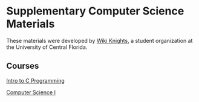 # Supplementary Computer Science Materials

These materials were developed by [Wiki Knights](https://wikiknights.com), a student organization at the University of Central Florida.

## Courses

[Intro to C Programming](intro-to-c/index.md)

[Computer Science I](cs1/index.md)